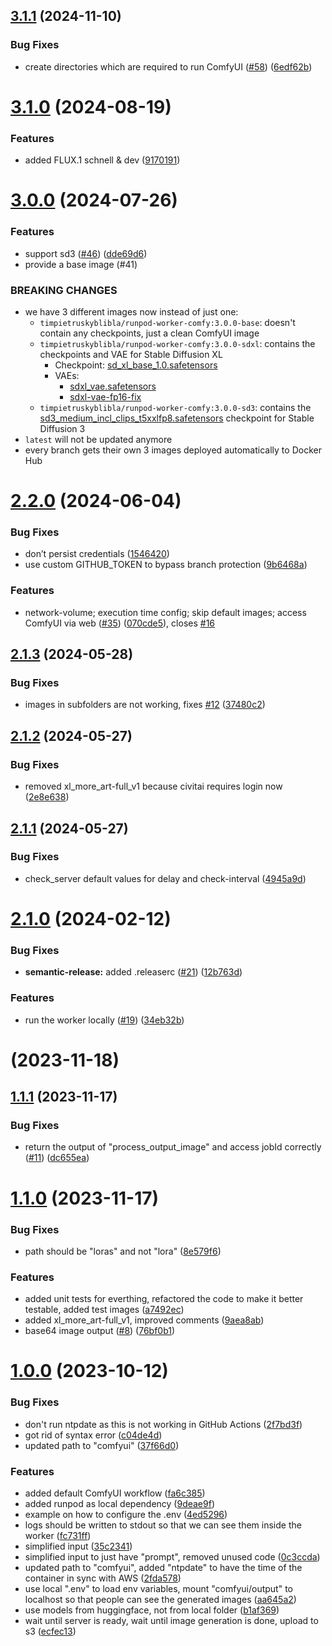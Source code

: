 ## [3.1.1](https://github.com/blib-la/runpod-worker-comfy/compare/3.1.0...3.1.1) (2024-11-10)


### Bug Fixes

* create directories which are required to run ComfyUI ([#58](https://github.com/blib-la/runpod-worker-comfy/issues/58)) ([6edf62b](https://github.com/blib-la/runpod-worker-comfy/commit/6edf62b0f4cd99dba5c22dd76f51c886f57a28ed))

# [3.1.0](https://github.com/blib-la/runpod-worker-comfy/compare/3.0.0...3.1.0) (2024-08-19)


### Features

* added FLUX.1 schnell & dev ([9170191](https://github.com/blib-la/runpod-worker-comfy/commit/9170191eccb65de2f17009f68952a18fc008fa6a))

# [3.0.0](https://github.com/blib-la/runpod-worker-comfy/compare/2.2.0...3.0.0) (2024-07-26)

### Features

- support sd3 ([#46](https://github.com/blib-la/runpod-worker-comfy/issues/46)) ([dde69d6](https://github.com/blib-la/runpod-worker-comfy/commit/dde69d6ca75eb7e4c5f01fd17e6da5b62f8a401f))
- provide a base image (#41)

### BREAKING CHANGES

- we have 3 different images now instead of just one:
  - `timpietruskyblibla/runpod-worker-comfy:3.0.0-base`: doesn't contain any checkpoints, just a clean ComfyUI image
  - `timpietruskyblibla/runpod-worker-comfy:3.0.0-sdxl`: contains the checkpoints and VAE for Stable Diffusion XL
    - Checkpoint: [sd_xl_base_1.0.safetensors](https://huggingface.co/stabilityai/stable-diffusion-xl-base-1.0)
    - VAEs:
      - [sdxl_vae.safetensors](https://huggingface.co/stabilityai/sdxl-vae/)
      - [sdxl-vae-fp16-fix](https://huggingface.co/madebyollin/sdxl-vae-fp16-fix/)
  - `timpietruskyblibla/runpod-worker-comfy:3.0.0-sd3`: contains the [sd3_medium_incl_clips_t5xxlfp8.safetensors](https://huggingface.co/stabilityai/stable-diffusion-3-medium) checkpoint for Stable Diffusion 3
- `latest` will not be updated anymore
- every branch gets their own 3 images deployed automatically to Docker Hub

# [2.2.0](https://github.com/blib-la/runpod-worker-comfy/compare/2.1.3...2.2.0) (2024-06-04)

### Bug Fixes

- don’t persist credentials ([1546420](https://github.com/blib-la/runpod-worker-comfy/commit/15464201b24de0746fe365e7635540330887a393))
- use custom GITHUB_TOKEN to bypass branch protection ([9b6468a](https://github.com/blib-la/runpod-worker-comfy/commit/9b6468a40b8a476d7812423ff6fe7b73f5f91f1d))

### Features

- network-volume; execution time config; skip default images; access ComfyUI via web ([#35](https://github.com/blib-la/runpod-worker-comfy/issues/35)) ([070cde5](https://github.com/blib-la/runpod-worker-comfy/commit/070cde5460203e24e3fbf68c4ff6c9a9b7910f3f)), closes [#16](https://github.com/blib-la/runpod-worker-comfy/issues/16)

## [2.1.3](https://github.com/blib-la/runpod-worker-comfy/compare/2.1.2...2.1.3) (2024-05-28)

### Bug Fixes

- images in subfolders are not working, fixes [#12](https://github.com/blib-la/runpod-worker-comfy/issues/12) ([37480c2](https://github.com/blib-la/runpod-worker-comfy/commit/37480c2d217698f799f6388ff311b9f8c6c38804))

## [2.1.2](https://github.com/blib-la/runpod-worker-comfy/compare/2.1.1...2.1.2) (2024-05-27)

### Bug Fixes

- removed xl_more_art-full_v1 because civitai requires login now ([2e8e638](https://github.com/blib-la/runpod-worker-comfy/commit/2e8e63801a7672e4923eaad0c18a4b3e2c14d79c))

## [2.1.1](https://github.com/blib-la/runpod-worker-comfy/compare/2.1.0...2.1.1) (2024-05-27)

### Bug Fixes

- check_server default values for delay and check-interval ([4945a9d](https://github.com/blib-la/runpod-worker-comfy/commit/4945a9d65b55aae9117591c8d64f9882d200478e))

# [2.1.0](https://github.com/blib-la/runpod-worker-comfy/compare/2.0.0...2.1.0) (2024-02-12)

### Bug Fixes

- **semantic-release:** added .releaserc ([#21](https://github.com/blib-la/runpod-worker-comfy/issues/21)) ([12b763d](https://github.com/blib-la/runpod-worker-comfy/commit/12b763d8703ce07331a16d4013975f9edc4be3ff))

### Features

- run the worker locally ([#19](https://github.com/blib-la/runpod-worker-comfy/issues/19)) ([34eb32b](https://github.com/blib-la/runpod-worker-comfy/commit/34eb32b72455e6e628849e50405ed172d846d2d9))

# (2023-11-18)

## [1.1.1](https://github.com/blib-la/runpod-worker-comfy/compare/1.1.0...1.1.1) (2023-11-17)

### Bug Fixes

- return the output of "process_output_image" and access jobId correctly ([#11](https://github.com/blib-la/runpod-worker-comfy/issues/11)) ([dc655ea](https://github.com/blib-la/runpod-worker-comfy/commit/dc655ea0dd0b294703f52f6017ce095c3b411527))

# [1.1.0](https://github.com/blib-la/runpod-worker-comfy/compare/1.0.0...1.1.0) (2023-11-17)

### Bug Fixes

- path should be "loras" and not "lora" ([8e579f6](https://github.com/blib-la/runpod-worker-comfy/commit/8e579f63e18851b0be67bff7a42a8e8a46223f2b))

### Features

- added unit tests for everthing, refactored the code to make it better testable, added test images ([a7492ec](https://github.com/blib-la/runpod-worker-comfy/commit/a7492ec8f289fc64b8e54c319f47804c0a15ae54))
- added xl_more_art-full_v1, improved comments ([9aea8ab](https://github.com/blib-la/runpod-worker-comfy/commit/9aea8abe1375f3d48aa9742c444b5242111e3121))
- base64 image output ([#8](https://github.com/blib-la/runpod-worker-comfy/issues/8)) ([76bf0b1](https://github.com/blib-la/runpod-worker-comfy/commit/76bf0b166b992a208c53f5cb98bd20a7e3c7f933))

# [1.0.0](https://github.com/blib-la/runpod-worker-comfy/compare/ecfec1349da0d04ea5f21c82d8903e1a5bd3c923...1.0.0) (2023-10-12)

### Bug Fixes

- don't run ntpdate as this is not working in GitHub Actions ([2f7bd3f](https://github.com/blib-la/runpod-worker-comfy/commit/2f7bd3f71f24dd3b6ecc56f3a4c27bbc2d140eca))
- got rid of syntax error ([c04de4d](https://github.com/blib-la/runpod-worker-comfy/commit/c04de4dea93dbe586a9a887e04907b33597ff73e))
- updated path to "comfyui" ([37f66d0](https://github.com/blib-la/runpod-worker-comfy/commit/37f66d04b8c98810714ffbc761412f3fcdb1d861))

### Features

- added default ComfyUI workflow ([fa6c385](https://github.com/blib-la/runpod-worker-comfy/commit/fa6c385e0dc9487655b42772bb6f3a5f5218864e))
- added runpod as local dependency ([9deae9f](https://github.com/blib-la/runpod-worker-comfy/commit/9deae9f5ec723b93540e6e2deac04b8650cf872a))
- example on how to configure the .env ([4ed5296](https://github.com/blib-la/runpod-worker-comfy/commit/4ed529601394e8a105d171ab1274737392da7df5))
- logs should be written to stdout so that we can see them inside the worker ([fc731ff](https://github.com/blib-la/runpod-worker-comfy/commit/fc731fffcd79af67cf6fcdf6a6d3df6b8e30c7b5))
- simplified input ([35c2341](https://github.com/blib-la/runpod-worker-comfy/commit/35c2341deca346d4e6df82c36e101b7495f3fc03))
- simplified input to just have "prompt", removed unused code ([0c3ccda](https://github.com/blib-la/runpod-worker-comfy/commit/0c3ccda9c5c8cdc56eae829bb358ceb532b36371))
- updated path to "comfyui", added "ntpdate" to have the time of the container in sync with AWS ([2fda578](https://github.com/blib-la/runpod-worker-comfy/commit/2fda578d62460275abec11d6b2fbe5123d621d5f))
- use local ".env" to load env variables, mount "comfyui/output" to localhost so that people can see the generated images ([aa645a2](https://github.com/blib-la/runpod-worker-comfy/commit/aa645a233cd6951d296d68f7ddcf41b14b3f4cf9))
- use models from huggingface, not from local folder ([b1af369](https://github.com/blib-la/runpod-worker-comfy/commit/b1af369bb577c0aaba8875d8b2076e1888356929))
- wait until server is ready, wait until image generation is done, upload to s3 ([ecfec13](https://github.com/blib-la/runpod-worker-comfy/commit/ecfec1349da0d04ea5f21c82d8903e1a5bd3c923))
